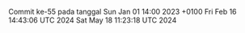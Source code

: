 Commit ke-55 pada tanggal Sun Jan 01 14:00 2023 +0100
Fri Feb 16 14:43:06 UTC 2024
Sat May 18 11:23:18 UTC 2024
